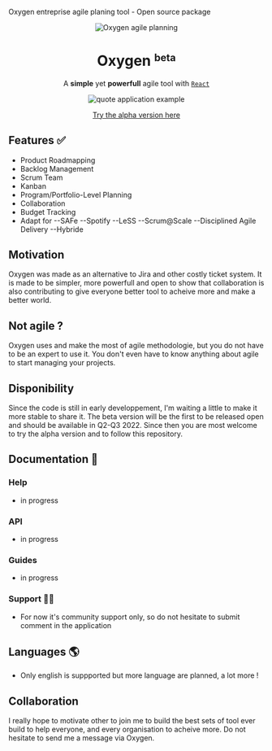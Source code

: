 Oxygen entreprise agile planing tool - Open source package
<p align="center">
  <img src="https://oxgneap.com/logo-e9d33dd272e7d672706b68ab1d523ced.png" alt="Oxygen agile planning" />
</p>
<h1 align="center">Oxygen  <small><sup>beta</sup></small></h1>

<div align="center">

A **simple** yet **powerfull** agile tool with [`React`](https://facebook.github.io/react/)

![quote application example](https://oxgneap.com/kanban-ed8488da005b053c8d57b9540a2a5ab4.png)

[Try the alpha version here](https://oxgneap.com)

</div>

## Features ✅

- Product Roadmapping
- Backlog Management
- Scrum Team
- Kanban
- Program/Portfolio-Level Planning
- Collaboration
- Budget Tracking
- Adapt for
--SAFe
--Spotify
--LeSS
--Scrum@Scale
--Disciplined Agile Delivery
--Hybride

## Motivation 

Oxygen was made as an alternative to Jira and other costly ticket system. It is made to be simpler, more powerfull and open to show that collaboration is also contributing to give everyone better tool to acheive more and make a better world.


## Not agile ?

Oxygen uses and make the most of agile methodologie, but you do not have to be an expert to use it. You don't even have to know anything about agile to start managing your projects.

## Disponibility

Since the code is still in early developpement, I'm waiting a little to make it more stable to share it. The beta version will be the first to be released open and should be available in Q2-Q3 2022. Since then you are most welcome to try the alpha version and to follow this repository.

## Documentation 📖

### Help

- in progress

### API 

- in progress

### Guides

- in progress

### Support 👩‍⚕️

- For now it's community support only, so do not hesitate to submit comment in the application

## Languages 🌎

- Only english is suppported but more language are planned, a lot more !


## Collaboration

I really hope to motivate other to join me to build the best sets of tool ever build to help everyone, and every organisation to acheive more. 
Do not hesitate to send me a message via Oxygen. 
